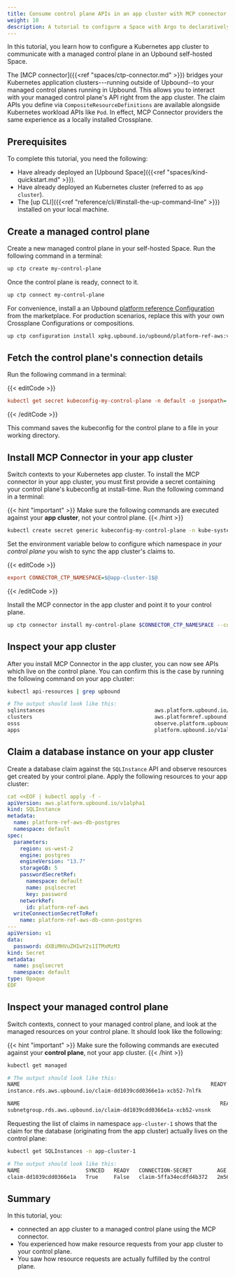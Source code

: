```yaml
---
title: Consume control plane APIs in an app cluster with MCP connector
weight: 10
description: A tutorial to configure a Space with Argo to declaratively create and manage control planes
---
```


In this tutorial, you learn how to configure a Kubernetes app cluster to communicate with a managed control plane in an Upbound self-hosted Space.

The [MCP connector]({{<ref "spaces/ctp-connector.md" >}}) bridges your Kubernetes application clusters---running outside of Upbound--to your managed control planes running in Upbound. This allows you to interact with your managed control plane's API right from the app cluster. The claim APIs you define via `CompositeResourceDefinitions` are available alongside Kubernetes workload APIs like `Pod`. In effect, MCP Connector providers the same experience as a locally installed Crossplane.

## Prerequisites

To complete this tutorial, you need the following:

- Have already deployed an [Upbound Space]({{<ref "spaces/kind-quickstart.md" >}}).
- Have already deployed an Kubernetes cluster (referred to as `app cluster`).
- The [up CLI]({{<ref "reference/cli/#install-the-up-command-line" >}}) installed on your local machine.

## Create a managed control plane

Create a new managed control plane in your self-hosted Space. Run the following command in a terminal:

```bash
up ctp create my-control-plane
```

Once the control plane is ready, connect to it.

```bash
up ctp connect my-control-plane
```

For convenience, install a an Upbound [platform reference Configuration](https://marketplace.upbound.io/configurations/upbound/platform-ref-aws) from the marketplace. For production scenarios, replace this with your own Crossplane Configurations or compositions.

```bash
up ctp configuration install xpkg.upbound.io/upbound/platform-ref-aws:v1.0.0
```

## Fetch the control plane's connection details

Run the following command in a terminal:

{{< editCode >}}
```ini
kubectl get secret kubeconfig-my-control-plane -n default -o jsonpath='{.data.kubeconfig}' | base64 -d > kubeconfig-my-control-plane.yaml
```
{{< /editCode >}}

This command saves the kubeconfig for the control plane to a file in your working directory.

## Install MCP Connector in your app cluster

Switch contexts to your Kubernetes app cluster. To install the MCP connector in your app cluster, you must first provide a secret containing your control plane's kubeconfig at install-time. Run the following command in a terminal:

{{< hint "important" >}}
Make sure the following commands are executed against your **app cluster**, not your control plane.
{{< /hint >}}

```bash
kubectl create secret generic kubeconfig-my-control-plane -n kube-system --from-file=kubeconfig=./kubeconfig-my-control-plane.yaml
```

Set the environment variable below to configure which namespace _in your control plane_ you wish to sync the app cluster's claims to.

{{< editCode >}}
```ini
export CONNECTOR_CTP_NAMESPACE=$@app-cluster-1$@
```
{{< /editCode >}}

Install the MCP connector in the app cluster and point it to your control plane.

```bash
up ctp connector install my-control-plane $CONNECTOR_CTP_NAMESPACE --control-plane-secret=kubeconfig-my-control-plane
```

## Inspect your app cluster

After you install MCP Connector in the app cluster, you can now see APIs which live on the control plane. You can confirm this is the case by running the following command on your app cluster:

```bash {copy-lines="1"}
kubectl api-resources | grep upbound

# The output should look like this:
sqlinstances                                   aws.platform.upbound.io/v1alpha1       true         SQLInstance
clusters                                       aws.platformref.upbound.io/v1alpha1    true         Cluster
osss                                           observe.platform.upbound.io/v1alpha1   true         Oss
apps                                           platform.upbound.io/v1alpha1           true         App
```

## Claim a database instance on your app cluster

Create a database claim against the `SQLInstance` API and observe resources get created by your control plane. Apply the following resources to your app cluster:

```yaml
cat <<EOF | kubectl apply -f -
apiVersion: aws.platform.upbound.io/v1alpha1
kind: SQLInstance
metadata:
  name: platform-ref-aws-db-postgres
  namespace: default
spec:
  parameters:
    region: us-west-2
    engine: postgres
    engineVersion: "13.7"
    storageGB: 5
    passwordSecretRef:
      namespace: default
      name: psqlsecret
      key: password
    networkRef:
      id: platform-ref-aws
  writeConnectionSecretToRef:
    name: platform-ref-aws-db-conn-postgres
---
apiVersion: v1
data:
  password: dXBiMHVuZHIwY2s1ITMxMzM3
kind: Secret
metadata:
  name: psqlsecret
  namespace: default
type: Opaque
EOF
```

## Inspect your managed control plane

Switch contexts, connect to your managed control plane, and look at the managed resources on your control plane. It should look like the following:

{{< hint "important" >}}
Make sure the following commands are executed against your **control plane**, not your app cluster.
{{< /hint >}}

```bash {copy-lines="1"}
kubectl get managed

# The output should look like this:
NAME                                                             READY   SYNCED   EXTERNAL-NAME   AGE
instance.rds.aws.upbound.io/claim-dd1039cdd0366e1a-xcb52-7nlfk           False                    54s

NAME                                                                READY   SYNCED   EXTERNAL-NAME                        AGE
subnetgroup.rds.aws.upbound.io/claim-dd1039cdd0366e1a-xcb52-vnsnk           False    claim-dd1039cdd0366e1a-xcb52-vnsnk   55s
```

Requesting the list of claims in namespace `app-cluster-1` shows that the claim for the database (originating from the app cluster) actually lives on the control plane:

```bash {copy-lines="1"}
kubectl get SQLInstances -n app-cluster-1

# The output should look like this:
NAME                     SYNCED   READY   CONNECTION-SECRET        AGE
claim-dd1039cdd0366e1a   True     False   claim-5ffa34ecdfd4b372   2m56s
```

## Summary

In this tutorial, you:

- connected an app cluster to a managed control plane using the MCP connector.
- You experienced how make resource requests from your app cluster to your control plane.
- You saw how resource requests are actually fulfilled by the control plane.
